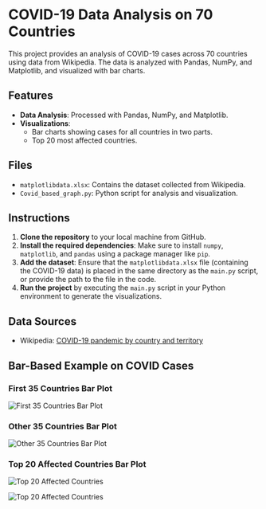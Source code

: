 # COVID-19 Data Analysis on 70 Countries

This project provides an analysis of COVID-19 cases across 70 countries using data from Wikipedia. The data is analyzed with Pandas, NumPy, and Matplotlib, and visualized with bar charts.

## Features
- **Data Analysis**: Processed with Pandas, NumPy, and Matplotlib.
- **Visualizations**: 
  - Bar charts showing cases for all countries in two parts.
  - Top 20 most affected countries.

## Files
- `matplotlibdata.xlsx`: Contains the dataset collected from Wikipedia.
- `Covid_based_graph.py`: Python script for analysis and visualization.

## Instructions
1. **Clone the repository** to your local machine from GitHub.
2. **Install the required dependencies**: Make sure to install `numpy`, `matplotlib`, and `pandas` using a package manager like `pip`.
3. **Add the dataset**: Ensure that the `matplotlibdata.xlsx` file (containing the COVID-19 data) is placed in the same directory as the `main.py` script, or provide the path to the file in the code.
4. **Run the project** by executing the `main.py` script in your Python environment to generate the visualizations.

## Data Sources
- Wikipedia: [COVID-19 pandemic by country and territory](https://en.wikipedia.org/wiki/COVID-19_pandemic_by_country_and_territory)

## Bar-Based Example on COVID Cases

### First 35 Countries Bar Plot
![First 35 Countries Bar Plot](https://github.com/user-attachments/assets/26332c17-df13-401e-a503-6759fbf6a63b)

### Other 35 Countries Bar Plot
![Other 35 Countries Bar Plot](https://github.com/user-attachments/assets/10e1aa88-2317-4389-a753-c5aa9d6218a6)

### Top 20 Affected Countries Bar Plot
![Top 20 Affected Countries](path/to/your/top_20_image.png)

![Top 20 Affected Countries](path/to/your/top_20_image.png)

